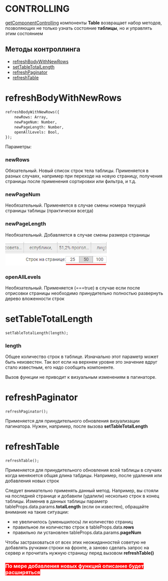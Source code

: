 # CONTROLLING

[getComponentControlling](TABLE.md#getcomponentcontrolling) компоненты **Table**
возвращает набор методов, позволяющих не только
узнать состояние **таблицы**, но и управлять этим
состоянием

## Методы контроллинга

- [refreshBodyWithNewRows](#refreshbodywithnewrows)
- [setTableTotalLength](#settabletotallength)
- [refreshPaginator](#refreshpaginator)
- [refreshTable](#refreshtable)

# refreshBodyWithNewRows
````
refreshBodyWithNewRows({
    newRows: Array,
    newPageNum: Number,
    newPageLength: Number,
    openAllLevels: Bool,
});
````
Параметры:

### newRows
Обязательный. Новый список строк тела таблицы. Применяется в разных случаях, например при переходе 
на новую страницу, получения страницы после применения сортировки или фильтра, и т.д.

### newPageNum
Необязательный. Применяется в случае смены номера текущей страницы таблицы (практически всегда)

### newPageLength
Необязательный. Добавляется в случае смены размера страницы

![](img/img_7.png)

### openAllLevels
Необязательный. Применяется (===true) в случае если после отрисовки страницы необходимо
принудительно полностью развернуть дерево вложенности строк

# setTableTotalLength
````
setTableTotalLength(length);
````
### length
Общее количество строк в таблице. Изначально этот параметр может быть неизвестен. Так вот если на 
верхнем уровне это значение вдруг стало известным, его надо сообщить компоненте.

Вызов функции не приводит к визуальным изменениям в пагинаторе.

# refreshPaginator
````
refreshPaginator();
````
Применяется для принудительного обновления визуализации пагинатора. Нужен, например, после 
вызова **setTableTotalLength**

# refreshTable
````
refreshTable();
````
Применяется для принудительного обновления всей таблицы в случаях когда
меняюется общая длина табдицы. Например, после удаления или добавления новых строк

Следует внимательно применять данный метод. Например, вы стояли на последней странице
и добавили (удалили) несколько строк в конец таблицы. Изменив в данных таблицы параметр 
tableProps.data.params.**totalLength** (если он известен), обращайте внимание на такие ситуации:

- не увеличилось (уменьшилось) ли количество страниц
- правильное ли количество строк в tableProps.data.**rows**
- правильно ли установлен tableProps.data.params.**pageNum**

Чтобы застраховаться от всех этих неожиданностей советую не добавлять ручками 
строки на фронте, а заново сделать запрос на сервер и прочитать нужную страницу
перед вызовом **refreshTable()**


### <span style="background:red; color:white;">По мере добавления новых функций описание будет расширяться

>
&emsp;\
&emsp;\
&emsp;\
&emsp;\
&emsp;\
&emsp;\
&emsp;\
&emsp;\
&emsp;\
&emsp;\
&emsp;\
&emsp;\
&emsp;\
&emsp;\
&emsp;\
&emsp;\
&emsp;\
&emsp;\
&emsp;\
&emsp;\
&emsp;\
&emsp;\
&emsp;\
&emsp;\
&emsp;\
&emsp;\
&emsp;\
&emsp;\
&emsp;\
&emsp;\
&emsp;\
&emsp;\
&emsp;\
&emsp;\
&emsp;\
&emsp;\
&emsp;\
&emsp;\
&emsp;\
&emsp;\
&emsp;\
&emsp;\
&emsp;\
&emsp;\
&emsp;\
&emsp;\
&emsp;\
&emsp;\
&emsp;\
&emsp;\
&emsp;\
&emsp;\
&emsp;


